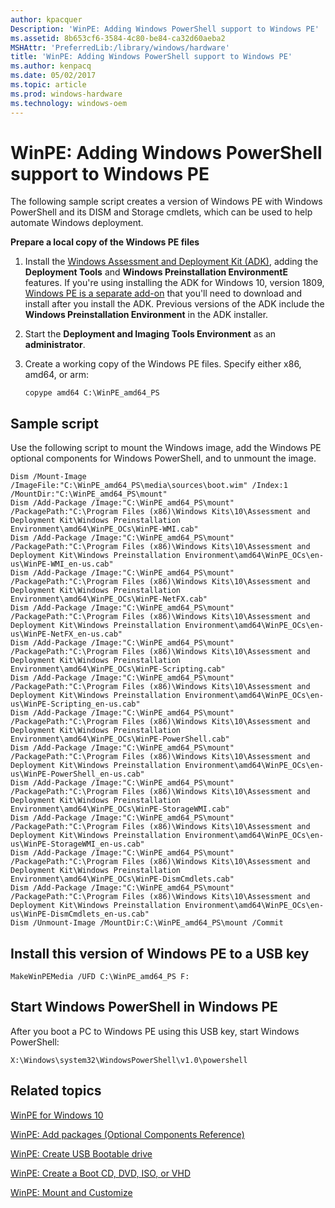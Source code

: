 ```yaml
---
author: kpacquer
Description: 'WinPE: Adding Windows PowerShell support to Windows PE'
ms.assetid: 8b653cf6-3584-4c80-be84-ca32d60aeba2
MSHAttr: 'PreferredLib:/library/windows/hardware'
title: 'WinPE: Adding Windows PowerShell support to Windows PE'
ms.author: kenpacq
ms.date: 05/02/2017
ms.topic: article
ms.prod: windows-hardware
ms.technology: windows-oem
---
```


# WinPE: Adding Windows PowerShell support to Windows PE


The following sample script creates a version of Windows PE with Windows PowerShell and its DISM and Storage cmdlets, which can be used to help automate Windows deployment.

**Prepare a local copy of the Windows PE files**

1.  Install the [Windows Assessment and Deployment Kit (ADK)](http://go.microsoft.com/fwlink/p/?LinkID=526803), adding the **Deployment Tools** and **Windows Preinstallation EnvironmentE** features. If you're using installing the ADK for Windows 10, version 1809, [Windows PE is a separate add-on](https://go.microsoft.com/fwlink/?linkid=2022233) that you'll need to download and install after you install the ADK. Previous versions of the ADK include the **Windows Preinstallation Environment** in the ADK installer.

2.  Start the **Deployment and Imaging Tools Environment** as an **administrator**.

3.  Create a working copy of the Windows PE files. Specify either x86, amd64, or arm:

    ```
    copype amd64 C:\WinPE_amd64_PS
    ```

## <span id="SampleScript"></span><span id="samplescript"></span><span id="SAMPLESCRIPT"></span>Sample script


Use the following script to mount the Windows image, add the Windows PE optional components for Windows PowerShell, and to unmount the image.

```
Dism /Mount-Image /ImageFile:"C:\WinPE_amd64_PS\media\sources\boot.wim" /Index:1 /MountDir:"C:\WinPE_amd64_PS\mount"
Dism /Add-Package /Image:"C:\WinPE_amd64_PS\mount" /PackagePath:"C:\Program Files (x86)\Windows Kits\10\Assessment and Deployment Kit\Windows Preinstallation Environment\amd64\WinPE_OCs\WinPE-WMI.cab"
Dism /Add-Package /Image:"C:\WinPE_amd64_PS\mount" /PackagePath:"C:\Program Files (x86)\Windows Kits\10\Assessment and Deployment Kit\Windows Preinstallation Environment\amd64\WinPE_OCs\en-us\WinPE-WMI_en-us.cab"
Dism /Add-Package /Image:"C:\WinPE_amd64_PS\mount" /PackagePath:"C:\Program Files (x86)\Windows Kits\10\Assessment and Deployment Kit\Windows Preinstallation Environment\amd64\WinPE_OCs\WinPE-NetFX.cab"
Dism /Add-Package /Image:"C:\WinPE_amd64_PS\mount" /PackagePath:"C:\Program Files (x86)\Windows Kits\10\Assessment and Deployment Kit\Windows Preinstallation Environment\amd64\WinPE_OCs\en-us\WinPE-NetFX_en-us.cab"
Dism /Add-Package /Image:"C:\WinPE_amd64_PS\mount" /PackagePath:"C:\Program Files (x86)\Windows Kits\10\Assessment and Deployment Kit\Windows Preinstallation Environment\amd64\WinPE_OCs\WinPE-Scripting.cab"
Dism /Add-Package /Image:"C:\WinPE_amd64_PS\mount" /PackagePath:"C:\Program Files (x86)\Windows Kits\10\Assessment and Deployment Kit\Windows Preinstallation Environment\amd64\WinPE_OCs\en-us\WinPE-Scripting_en-us.cab"
Dism /Add-Package /Image:"C:\WinPE_amd64_PS\mount" /PackagePath:"C:\Program Files (x86)\Windows Kits\10\Assessment and Deployment Kit\Windows Preinstallation Environment\amd64\WinPE_OCs\WinPE-PowerShell.cab"
Dism /Add-Package /Image:"C:\WinPE_amd64_PS\mount" /PackagePath:"C:\Program Files (x86)\Windows Kits\10\Assessment and Deployment Kit\Windows Preinstallation Environment\amd64\WinPE_OCs\en-us\WinPE-PowerShell_en-us.cab"
Dism /Add-Package /Image:"C:\WinPE_amd64_PS\mount" /PackagePath:"C:\Program Files (x86)\Windows Kits\10\Assessment and Deployment Kit\Windows Preinstallation Environment\amd64\WinPE_OCs\WinPE-StorageWMI.cab"
Dism /Add-Package /Image:"C:\WinPE_amd64_PS\mount" /PackagePath:"C:\Program Files (x86)\Windows Kits\10\Assessment and Deployment Kit\Windows Preinstallation Environment\amd64\WinPE_OCs\en-us\WinPE-StorageWMI_en-us.cab"
Dism /Add-Package /Image:"C:\WinPE_amd64_PS\mount" /PackagePath:"C:\Program Files (x86)\Windows Kits\10\Assessment and Deployment Kit\Windows Preinstallation Environment\amd64\WinPE_OCs\WinPE-DismCmdlets.cab"
Dism /Add-Package /Image:"C:\WinPE_amd64_PS\mount" /PackagePath:"C:\Program Files (x86)\Windows Kits\10\Assessment and Deployment Kit\Windows Preinstallation Environment\amd64\WinPE_OCs\en-us\WinPE-DismCmdlets_en-us.cab"
Dism /Unmount-Image /MountDir:C:\WinPE_amd64_PS\mount /Commit
```

## <span id="Install_this_version_of_Windows_PE_to_a_USB_key"></span><span id="install_this_version_of_windows_pe_to_a_usb_key"></span><span id="INSTALL_THIS_VERSION_OF_WINDOWS_PE_TO_A_USB_KEY"></span>Install this version of Windows PE to a USB key


```
MakeWinPEMedia /UFD C:\WinPE_amd64_PS F:
```

## <span id="Start_Windows_PowerShell_in_Windows_PE"></span><span id="start_windows_powershell_in_windows_pe"></span><span id="START_WINDOWS_POWERSHELL_IN_WINDOWS_PE"></span>Start Windows PowerShell in Windows PE


After you boot a PC to Windows PE using this USB key, start Windows PowerShell:

```
X:\Windows\system32\WindowsPowerShell\v1.0\powershell
```

## <span id="related_topics"></span>Related topics


[WinPE for Windows 10](winpe-intro.md)

[WinPE: Add packages (Optional Components Reference)](winpe-add-packages--optional-components-reference.md)

[WinPE: Create USB Bootable drive](winpe-create-usb-bootable-drive.md)

[WinPE: Create a Boot CD, DVD, ISO, or VHD](winpe-create-a-boot-cd-dvd-iso-or-vhd.md)

[WinPE: Mount and Customize](winpe-mount-and-customize.md)

 

 






